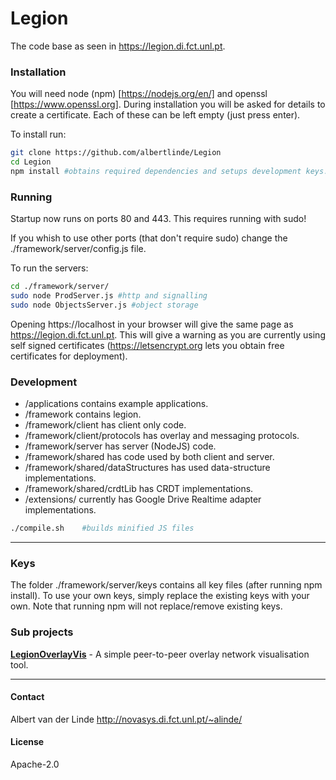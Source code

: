 # Legion

The code base as seen in https://legion.di.fct.unl.pt.

### Installation
You will need node (npm) [https://nodejs.org/en/] and openssl [https://www.openssl.org].
During installation you will be asked for details to create a certificate.
Each of these can be left empty (just press enter).

To install run:

```sh
git clone https://github.com/albertlinde/Legion
cd Legion
npm install #obtains required dependencies and setups development keys.
```

### Running

Startup now runs on ports 80 and 443.
This requires running with sudo!

If you whish to use other ports (that don't require sudo) change the ./framework/server/config.js file.

To run the servers:
```sh
cd ./framework/server/
sudo node ProdServer.js #http and signalling
sudo node ObjectsServer.js #object storage
```

Opening https://localhost in your browser will give the same page as https://legion.di.fct.unl.pt.
This will give a warning as you are currently using self signed certificates (https://letsencrypt.org lets you obtain free certificates for deployment).

### Development

 - /applications contains example applications.
 - /framework contains legion.
 - /framework/client has client only code.
 - /framework/client/protocols has overlay and messaging protocols.
 - /framework/server has server (NodeJS) code.
 - /framework/shared has code used by both client and server.
 - /framework/shared/dataStructures has used data-structure implementations.
 - /framework/shared/crdtLib has CRDT implementations.
 - /extensions/ currently has Google Drive Realtime adapter implementations.

```sh
./compile.sh    #builds minified JS files
```

---

### Keys
The folder ./framework/server/keys contains all key files (after running npm install).
To use your own keys, simply replace the existing keys with your own.
Note that running npm will not replace/remove existing keys.

### Sub projects
[**LegionOverlayVis**](https://github.com/albertlinde/LegionOverlayVis) - A simple peer-to-peer overlay network visualisation tool.

---

#### Contact
Albert van der Linde
http://novasys.di.fct.unl.pt/~alinde/

#### License
Apache-2.0
